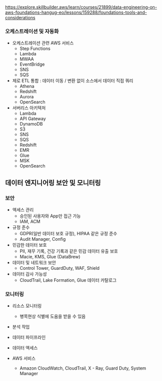 https://explore.skillbuilder.aws/learn/courses/21899/data-engineering-on-aws-foundations-hangug-eo/lessons/159288/foundations-tools-and-considerations

### 오케스트레이션 및 자동화

- 오케스트레이션 관련 AWS 서비스
	- Step Functions
	- Lambda
	- MWAA
	- EventBridge
	- SNS
	- SQS
- 제로 ETL 통합 : 데이터 이동 / 변환 없이 소스에서 데이터 직접 쿼리
	- Athena
	- Redshift
	- Aurora
	- OpenSearch
- 서버리스 아키텍처
	- Lambda
	- API Gateway
	- DynamoDB
	- S3
	- SNS
	- SQS
	- Redshift
	- EMR
	- Glue
	- MSK
	- OpenSearch


## 데이터 엔지니어링 보안 및 모니터링

### 보안
- 액세스 관리
	- 승인된 사용자와 App만 접근 가능
	- IAM, ACM
- 규정 준수 
	- GDPR(일반 데이터 보호 규정), HIPAA 같은 규정 준수
	- Audit Manager, Config
- 민감한 데이터 보호
	- PII, 재무 기록, 건강 기록과 같은 민감 데이터 유출 보호
	- Macie, KMS, Glue (DataBrew)
- 데이터 및 네트워크 보안
	- Control Tower, GuardDuty, WAF, Shield
- 데이터 감사 가능성
	- CloudTrail, Lake Formation, Glue 데이터 카탈로그


### 모니터링
- 리소스 모니터링
	- 병목현상 식별에 도움을 받을 수 있음
- 분석 작업 
- 데이터 파이프라인
- 데이터 액세스

- AWS 서비스
	- Amazon CloudWatch, CloudTrail, X - Ray, Guard Duty, System Manager